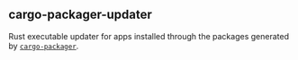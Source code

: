 ## cargo-packager-updater

Rust executable updater for apps installed through the packages generated by [`cargo-packager`](../packager/).
